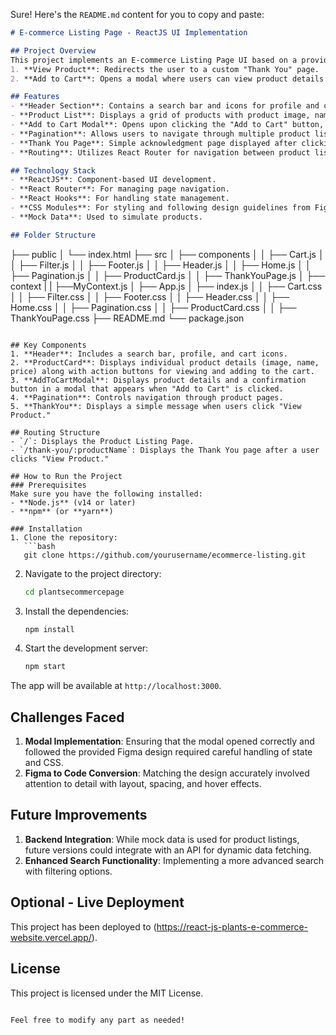 Sure! Here's the `README.md` content for you to copy and paste:

```markdown
# E-commerce Listing Page - ReactJS UI Implementation

## Project Overview
This project implements an E-commerce Listing Page UI based on a provided Figma design. The page displays a grid/list of products, and users can interact with each product through two main actions:
1. **View Product**: Redirects the user to a custom "Thank You" page.
2. **Add to Cart**: Opens a modal where users can view product details and confirm adding the product to their cart.

## Features
- **Header Section**: Contains a search bar and icons for profile and cart.
- **Product List**: Displays a grid of products with product image, name, price, and buttons for viewing and adding to cart.
- **Add to Cart Modal**: Opens upon clicking the "Add to Cart" button, displaying product details and a confirmation button.
- **Pagination**: Allows users to navigate through multiple product listings (functional with mock data).
- **Thank You Page**: Simple acknowledgment page displayed after clicking "View Product".
- **Routing**: Utilizes React Router for navigation between product listing and Thank You pages.

## Technology Stack
- **ReactJS**: Component-based UI development.
- **React Router**: For managing page navigation.
- **React Hooks**: For handling state management.
- **CSS Modules**: For styling and following design guidelines from Figma.
- **Mock Data**: Used to simulate products.

## Folder Structure
```
├── public
│   └── index.html
├── src
│   ├── components
│   │   ├── Cart.js
│   │   ├── Filter.js
│   │   ├── Footer.js
│   │   ├── Header.js
│   │   ├── Home.js
│   │   ├── Pagination.js
│   │   ├── ProductCard.js
│   │   ├── ThankYouPage.js
│   ├── context
|   |   ├──MyContext.js
│   ├── App.js
│   ├── index.js
│   │   ├── Cart.css
│   │   ├── Filter.css
│   │   ├── Footer.css
│   │   ├── Header.css
│   │   ├── Home.css
│   │   ├── Pagination.css
│   │   ├── ProductCard.css
│   │   ├── ThankYouPage.css
├── README.md
└── package.json
```

## Key Components
1. **Header**: Includes a search bar, profile, and cart icons.
2. **ProductCard**: Displays individual product details (image, name, price) along with action buttons for viewing and adding to the cart.
3. **AddToCartModal**: Displays product details and a confirmation button in a modal that appears when "Add to Cart" is clicked.
4. **Pagination**: Controls navigation through product pages.
5. **ThankYou**: Displays a simple message when users click "View Product."

## Routing Structure
- `/`: Displays the Product Listing Page.
- `/thank-you/:productName`: Displays the Thank You page after a user clicks "View Product."

## How to Run the Project
### Prerequisites
Make sure you have the following installed:
- **Node.js** (v14 or later)
- **npm** (or **yarn**)

### Installation
1. Clone the repository:
   ```bash
   git clone https://github.com/yourusername/ecommerce-listing.git
   ```
2. Navigate to the project directory:
   ```bash
   cd plantsecommercepage
   ```
3. Install the dependencies:
   ```bash
   npm install
   ```
4. Start the development server:
   ```bash
   npm start
   ```

The app will be available at `http://localhost:3000`.

## Challenges Faced
1. **Modal Implementation**: Ensuring that the modal opened correctly and followed the provided Figma design required careful handling of state and CSS.
2. **Figma to Code Conversion**: Matching the design accurately involved attention to detail with layout, spacing, and hover effects.

## Future Improvements
1. **Backend Integration**: While mock data is used for product listings, future versions could integrate with an API for dynamic data fetching.
2. **Enhanced Search Functionality**: Implementing a more advanced search with filtering options.

## Optional - Live Deployment
This project has been deployed to (https://react-js-plants-e-commerce-website.vercel.app/).

## License
This project is licensed under the MIT License.
```

Feel free to modify any part as needed!